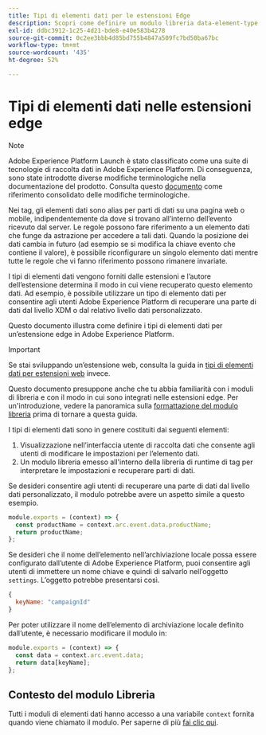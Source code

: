 ```yaml
---
title: Tipi di elementi dati per le estensioni Edge
description: Scopri come definire un modulo libreria data-element-type per un’estensione tag in una proprietà edge.
exl-id: ddbc3912-1c25-4d21-bde8-e40e583b4278
source-git-commit: 0c2ee3bbb4d85bd755b4847a509fc7bd50ba67bc
workflow-type: tm+mt
source-wordcount: '435'
ht-degree: 52%

---
```


# Tipi di elementi dati nelle estensioni edge

>[!NOTE]
>
>Adobe Experience Platform Launch è stato classificato come una suite di tecnologie di raccolta dati in Adobe Experience Platform. Di conseguenza, sono state introdotte diverse modifiche terminologiche nella documentazione del prodotto. Consulta questo [documento](../../term-updates.md) come riferimento consolidato delle modifiche terminologiche.

Nei tag, gli elementi dati sono alias per parti di dati su una pagina web o mobile, indipendentemente da dove si trovano all’interno dell’evento ricevuto dal server. Le regole possono fare riferimento a un elemento dati che funge da astrazione per accedere a tali dati. Quando la posizione dei dati cambia in futuro (ad esempio se si modifica la chiave evento che contiene il valore), è possibile riconfigurare un singolo elemento dati mentre tutte le regole che vi fanno riferimento possono rimanere invariate.

I tipi di elementi dati vengono forniti dalle estensioni e l’autore dell’estensione determina il modo in cui viene recuperato questo elemento dati. Ad esempio, è possibile utilizzare un tipo di elemento dati per consentire agli utenti Adobe Experience Platform di recuperare una parte di dati dal livello XDM o dal relativo livello dati personalizzato.

Questo documento illustra come definire i tipi di elementi dati per un’estensione edge in Adobe Experience Platform.

>[!IMPORTANT]
>
>Se stai sviluppando un’estensione web, consulta la guida in [tipi di elementi dati per estensioni web](../web/data-element-types.md) invece.
>
>Questo documento presuppone anche che tu abbia familiarità con i moduli di libreria e con il modo in cui sono integrati nelle estensioni edge. Per un&#39;introduzione, vedere la panoramica sulla [formattazione del modulo libreria](./format.md) prima di tornare a questa guida.

I tipi di elementi dati sono in genere costituiti dai seguenti elementi:

1. Visualizzazione nell’interfaccia utente di raccolta dati che consente agli utenti di modificare le impostazioni per l’elemento dati.
2. Un modulo libreria emesso all&#39;interno della libreria di runtime di tag per interpretare le impostazioni e recuperare parti di dati.

Se desideri consentire agli utenti di recuperare una parte di dati dal livello dati personalizzato, il modulo potrebbe avere un aspetto simile a questo esempio.

```js
module.exports = (context) => {
  const productName = context.arc.event.data.productName;
  return productName;
};
```

Se desideri che il nome dell’elemento nell’archiviazione locale possa essere configurato dall’utente di Adobe Experience Platform, puoi consentire agli utenti di immettere un nome chiave e quindi di salvarlo nell’oggetto `settings`. L’oggetto potrebbe presentarsi così.

```js
{
  keyName: "campaignId"
}
```

Per poter utilizzare il nome dell’elemento di archiviazione locale definito dall’utente, è necessario modificare il modulo in:

```js
module.exports = (context) => {
  const data = context.arc.event.data;
  return data[keyName];
};
```

## Contesto del modulo Libreria

Tutti i moduli di elementi dati hanno accesso a una variabile `context` fornita quando viene chiamato il modulo. Per saperne di più [fai clic qui](./context.md).
